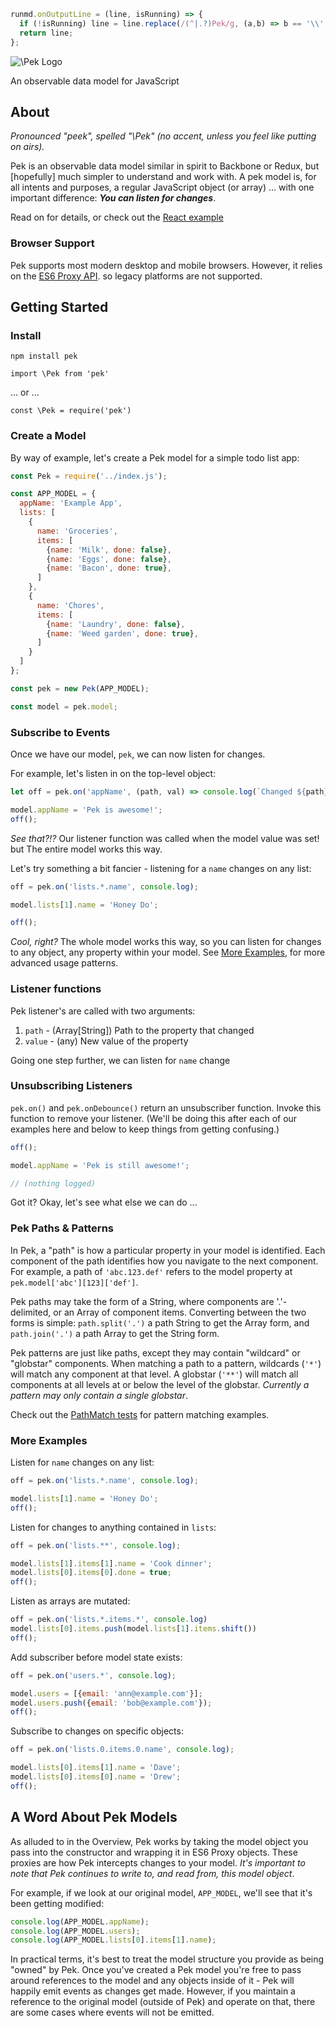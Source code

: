 ```javascript --hide
runmd.onOutputLine = (line, isRunning) => {
  if (!isRunning) line = line.replace(/(^|.?)Pek/g, (a,b) => b == '\\' ? 'Pek' : b + 'P&emacr;k');
  return line;
};
```

![\Pek Logo](http://i.imgur.com/4ZQuhmQ.png)

An observable data model for JavaScript

## About

*Pronounced "peek", spelled "\Pek" (no accent, unless you feel like putting on airs).*

Pek is an observable data model similar in spirit to Backbone or Redux, but
[hopefully] much simpler to understand and work with.  A pek model is, for all
intents and purposes, a regular JavaScript object (or array) ... with one
important difference: ***You can listen for changes***.

Read on for details, or check out the [React example](react-example)

### Browser Support

Pek supports most modern desktop and mobile browsers.  However, it relies on the [ES6 Proxy
  API](https://developer.mozilla.org/en-US/docs/Web/JavaScript/Reference/Global_Objects/Proxy).
so legacy platforms are not supported.

## Getting Started
### Install

`npm install pek`

`import \Pek from 'pek'`

... or ...

`const \Pek = require('pek')`

### Create a Model

By way of example, let's create a Pek model for a simple todo list app:
```javascript --context
const Pek = require('../index.js');

const APP_MODEL = {
  appName: 'Example App',
  lists: [
    {
      name: 'Groceries',
      items: [
        {name: 'Milk', done: false},
        {name: 'Eggs', done: false},
        {name: 'Bacon', done: true},
      ]
    },
    {
      name: 'Chores',
      items: [
        {name: 'Laundry', done: false},
        {name: 'Weed garden', done: true},
      ]
    }
  ]
};

const pek = new Pek(APP_MODEL);

const model = pek.model;
```
### Subscribe to Events

Once we have our model, `pek`, we can now listen for changes.

For example, let's listen in on the top-level object:

```javascript --context
let off = pek.on('appName', (path, val) => console.log(`Changed ${path} to ${val}`));

model.appName = 'Pek is awesome!';
off();
```

*See that?!?*  Our listener function was called when the model value was set!
  but   The entire model works this way.

Let's try something a bit fancier - listening for a `name` changes on any
list:

```javascript --context
off = pek.on('lists.*.name', console.log);

model.lists[1].name = 'Honey Do';

off();
```

*Cool, right?*  The whole model works this way, so you can listen for changes to any object, any property within your model.  See [More Examples](#more-examples), for more advanced usage patterns.

### Listener functions

Pek listener's are called with two arguments:

  1. `path` - (Array[String]) Path to the property that changed
  2. `value` - (any) New value of the property

Going one step further, we can listen for `name` change

### Unsubscribing Listeners

`pek.on()` and `pek.onDebounce()` return an unsubscriber function.  Invoke this function to remove
your listener.  (We'll be doing this after each of our examples here and below
to keep things from getting confusing.)

```javascript --context
off();

model.appName = 'Pek is still awesome!';

// (nothing logged)
```
Got it?  Okay, let's see what else we can do ...

### Pek Paths & Patterns

In Pek, a "path" is how a particular property in your model is identified. Each
component of the path identifies how you navigate to the next component.  For
example, a path of `'abc.123.def'` refers to the model property at `pek.model['abc'][123]['def']`.

Pek paths may take the form of a String, where components are '.'-delimited, or
an Array of component items.  Converting between the two forms is simple:
`path.split('.')` a path String to get the Array form, and `path.join('.')`
a path Array to get the String form.

Pek patterns are just like paths, except they may contain "wildcard" or
"globstar" components.  When matching a path to a pattern, wildcards (`'*'`)
will match any component at that level.  A globstar (`'**'`) will match all
components at all levels at or below the level of the globstar.  *Currently
a pattern may only contain a single globstar*.

Check out the [PathMatch tests](blob/master/src/test.js#L5) for pattern matching
examples.

### More Examples

Listen for `name` changes on any list:

```javascript --context
off = pek.on('lists.*.name', console.log);

model.lists[1].name = 'Honey Do';
off();
```

Listen for changes to anything contained in `lists`:

```javascript --context
off = pek.on('lists.**', console.log);

model.lists[1].items[1].name = 'Cook dinner';
model.lists[0].items[0].done = true;
off();
```

Listen as arrays are mutated:

```javascript --context
off = pek.on('lists.*.items.*', console.log)
model.lists[0].items.push(model.lists[1].items.shift())
off();
```

Add subscriber before model state exists:

```javascript --context
off = pek.on('users.*', console.log);

model.users = [{email: 'ann@example.com'}];
model.users.push({email: 'bob@example.com'});
off();
```

Subscribe to changes on specific objects:

```javascript --context
off = pek.on('lists.0.items.0.name', console.log);

model.lists[0].items[1].name = 'Dave';
model.lists[0].items[0].name = 'Drew';
off();
```

## A Word About Pek Models

As alluded to in the Overview, Pek works by taking the model object you pass
into the constructor and wrapping it in ES6 Proxy objects.  These proxies are how
Pek intercepts changes to your model. *It's important to note that Pek continues to write to, and
read from, this model object*.

For example, if we look at our original model, `APP_MODEL`, we'll see that it's been getting modified:

```javascript --context
console.log(APP_MODEL.appName);
console.log(APP_MODEL.users);
console.log(APP_MODEL.lists[0].items[1].name);
```

In practical terms, it's best to treat the model structure you provide as being "owned" by Pek.  Once you've created a Pek model you're free to pass around references to the model and any objects inside of it - Pek will happily emit events as changes get made.  However, if you maintain a reference to the original model (outside of Pek) and operate on that, there are some cases where events will not be emitted.
